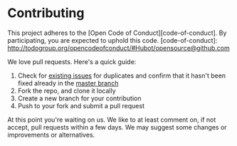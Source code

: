 # Contributing

This project adheres to the [Open Code of Conduct][code-of-conduct]. By participating, you are expected to uphold this code.
[code-of-conduct]: http://todogroup.org/opencodeofconduct/#Hubot/opensource@github.com

We love pull requests. Here's a quick guide:

1. Check for [existing issues](https://github.com/amalgam8/amalgam8.github.io/issues) for duplicates and confirm that it hasn't been fixed already in the [master branch](https://github.com/amalgam8/amalgam8.github.io/commits/master)
2. Fork the repo, and clone it locally
6. Create a new branch for your contribution
8. Push to your fork and submit a pull request

At this point you're waiting on us. We like to at least comment on, if not
accept, pull requests within a few days. We may suggest some changes or improvements or alternatives.


